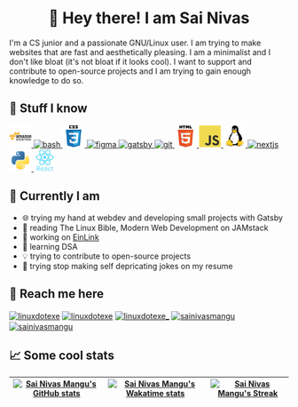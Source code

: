 <h1 align="center">👋 Hey there! I am Sai Nivas</h1>

I'm a CS junior and a passionate GNU/Linux user. I am trying to make websites that are fast and aesthetically pleasing. I am a minimalist and I don't like bloat (it's not bloat if it looks cool). I want to support and contribute to open-source projects and I am trying to gain enough knowledge to do so.

<h2 align="left">🤹 Stuff I know</h3>
<p align="left"> <a href="https://aws.amazon.com" target="_blank" rel="noreferrer"> <img src="https://raw.githubusercontent.com/devicons/devicon/master/icons/amazonwebservices/amazonwebservices-original-wordmark.svg" alt="aws" width="40" height="40"/> </a> <a href="https://www.gnu.org/software/bash/" target="_blank" rel="noreferrer"> <img src="https://www.vectorlogo.zone/logos/gnu_bash/gnu_bash-icon.svg" alt="bash" width="40" height="40"/> </a> <a href="https://www.w3schools.com/css/" target="_blank" rel="noreferrer"> <img src="https://raw.githubusercontent.com/devicons/devicon/master/icons/css3/css3-original-wordmark.svg" alt="css3" width="40" height="40"/> </a> <a href="https://www.figma.com/" target="_blank" rel="noreferrer"> <img src="https://www.vectorlogo.zone/logos/figma/figma-icon.svg" alt="figma" width="40" height="40"/> </a> <a href="https://www.gatsbyjs.com/" target="_blank" rel="noreferrer"> <img src="https://www.vectorlogo.zone/logos/gatsbyjs/gatsbyjs-icon.svg" alt="gatsby" width="40" height="40"/> </a> <a href="https://git-scm.com/" target="_blank" rel="noreferrer"> <img src="https://www.vectorlogo.zone/logos/git-scm/git-scm-icon.svg" alt="git" width="40" height="40"/> </a> <a href="https://www.w3.org/html/" target="_blank" rel="noreferrer"> <img src="https://raw.githubusercontent.com/devicons/devicon/master/icons/html5/html5-original-wordmark.svg" alt="html5" width="40" height="40"/> </a> <a href="https://developer.mozilla.org/en-US/docs/Web/JavaScript" target="_blank" rel="noreferrer"> <img src="https://raw.githubusercontent.com/devicons/devicon/master/icons/javascript/javascript-original.svg" alt="javascript" width="40" height="40"/> </a> <a href="https://www.linux.org/" target="_blank" rel="noreferrer"> <img src="https://raw.githubusercontent.com/devicons/devicon/master/icons/linux/linux-original.svg" alt="linux" width="40" height="40"/> </a> <a href="https://nextjs.org/" target="_blank" rel="noreferrer"> <img src="https://cdn.worldvectorlogo.com/logos/nextjs-2.svg" alt="nextjs" width="40" height="40"/> </a> <a href="https://www.python.org" target="_blank" rel="noreferrer"> <img src="https://raw.githubusercontent.com/devicons/devicon/master/icons/python/python-original.svg" alt="python" width="40" height="40"/> </a> <a href="https://reactjs.org/" target="_blank" rel="noreferrer"> <img src="https://raw.githubusercontent.com/devicons/devicon/master/icons/react/react-original-wordmark.svg" alt="react" width="40" height="40"/> </a> </p>

## 🤺 Currently I am
- 🌐 trying my hand at webdev and developing small projects with Gatsby
- 📖 reading The Linux Bible, Modern Web Development on JAMstack
- 🔗 working on [EinLink](https://github.com/linuxdotexe/einlink)
- 🚀 learning DSA
- 💡 trying to contribute to open-source projects
- 🌹 trying stop making self depricating jokes on my resume

<h2 align="left">💬 Reach me here</h3>
<p align="left">
<a href="https://codepen.io/linuxdotexe" target="blank"><img align="center" src="https://raw.githubusercontent.com/rahuldkjain/github-profile-readme-generator/master/src/images/icons/Social/codepen.svg" alt="linuxdotexe" height="30" width="40" /></a>
<a href="https://dev.to/linuxdotexe" target="blank"><img align="center" src="https://raw.githubusercontent.com/rahuldkjain/github-profile-readme-generator/master/src/images/icons/Social/devto.svg" alt="linuxdotexe" height="30" width="40" /></a>
<a href="https://twitter.com/linuxdotexe_" target="blank"><img align="center" src="https://raw.githubusercontent.com/rahuldkjain/github-profile-readme-generator/master/src/images/icons/Social/twitter.svg" alt="linuxdotexe_" height="30" width="40" /></a>
<a href="https://linkedin.com/in/sainivasmangu" target="blank"><img align="center" src="https://raw.githubusercontent.com/rahuldkjain/github-profile-readme-generator/master/src/images/icons/Social/linked-in-alt.svg" alt="sainivasmangu" height="30" width="40" /></a>
<a href="https://instagram.com/sainivasmangu" target="blank"><img align="center" src="https://raw.githubusercontent.com/rahuldkjain/github-profile-readme-generator/master/src/images/icons/Social/instagram.svg" alt="sainivasmangu" height="30" width="40" /></a>
</p>

## 📈 Some cool stats

| <a href="https://github.com/anuraghazra/github-readme-stats"><img src="https://github-readme-stats.vercel.app/api?username=linuxdotexe&theme=gotham" alt="Sai Nivas Mangu's GitHub stats"></a> | <a href="https://github.com/anuraghazra/github-readme-stats"><img src="https://github-readme-stats.vercel.app/api/wakatime?username=linuxdotexe&theme=gotham&layout=compact" alt="Sai Nivas Mangu's Wakatime stats"></a> | <a href="https://github.com/DenverCoder1/github-readme-streak-stats"><img src="https://github-readme-streak-stats.herokuapp.com/?user=linuxdotexe&theme=gotham" alt="Sai Nivas Mangu's Streak"/></a> |
| ------------- | ------------- | ------------- |
